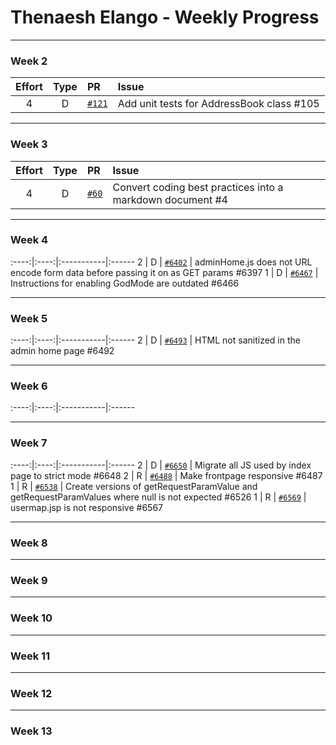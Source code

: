 # Thenaesh Elango - Weekly Progress

---

### Week 2

Effort| Type | PR | Issue
:----:|:----:|:-----------|:------
4 | D | [`#121`](https://github.com/se-edu/addressbook-level2/pull/121) | Add unit tests for AddressBook class #105

---
### Week 3

Effort| Type | PR | Issue
:----:|:----:|:-----------|:------
4 | D | [`#60`](https://github.com/se-edu/addressbook-level1/pull/60) | Convert coding best practices into a markdown document #4

---
### Week 4
:----:|:----:|:-----------|:------
2 | D | [`#6402`](https://github.com/TEAMMATES/teammates/pull/6402) | adminHome.js does not URL encode form data before passing it on as GET params #6397
1 | D | [`#6467`](https://github.com/TEAMMATES/teammates/pull/6467) | Instructions for enabling GodMode are outdated #6466

---
### Week 5
:----:|:----:|:-----------|:------
2 | D | [`#6493`](https://github.com/TEAMMATES/teammates/pull/6493) | HTML not sanitized in the admin home page #6492

---
### Week 6
:----:|:----:|:-----------|:------

---
### Week 7
:----:|:----:|:-----------|:------
2 | D | [`#6650`](https://github.com/TEAMMATES/teammates/pull/6650) | Migrate all JS used by index page to strict mode #6648
2 | R | [`#6488`](https://github.com/TEAMMATES/teammates/pull/6488) | Make frontpage responsive #6487
1 | R | [`#6538`](https://github.com/TEAMMATES/teammates/pull/6538) | Create versions of getRequestParamValue and getRequestParamValues where null is not expected #6526
1 | R | [`#6569`](https://github.com/TEAMMATES/teammates/pull/6569) | usermap.jsp is not responsive #6567

---
### Week 8

---
### Week 9

---
### Week 10

---
### Week 11

---
### Week 12

---
### Week 13

